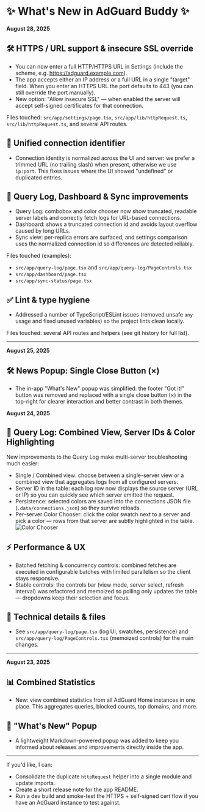 # ✨ What's New in AdGuard Buddy ✨

**August 28, 2025**

## 🛠️ HTTPS / URL support & insecure SSL override

- You can now enter a full HTTP/HTTPS URL in Settings (include the scheme, e.g. https://adguard.example.com).
- The app accepts either an IP address or a full URL in a single "target" field. When you enter an HTTPS URL the port defaults to 443 (you can still override the port manually).
- New option: "Allow insecure SSL" — when enabled the server will accept self-signed certificates for that connection.

Files touched: `src/app/settings/page.tsx`, `src/app/lib/httpRequest.ts`, `src/lib/httpRequest.ts`, and several API routes.

## 🔁 Unified connection identifier

- Connection identity is normalized across the UI and server: we prefer a trimmed URL (no trailing slash) when present, otherwise we use `ip:port`. This fixes issues where the UI showed "undefined" or duplicated entries.

## 🧰 Query Log, Dashboard & Sync improvements

- Query Log: combobox and color chooser now show truncated, readable server labels and correctly fetch logs for URL-based connections.
- Dashboard: shows a truncated connection id and avoids layout overflow caused by long URLs.
- Sync view: per-replica errors are surfaced, and settings comparison uses the normalized connection id so differences are detected reliably.

Files touched (examples):
- `src/app/query-log/page.tsx` and `src/app/query-log/PageControls.tsx`
- `src/app/dashboard/page.tsx`
- `src/app/sync-status/page.tsx`

## ✅ Lint & type hygiene

- Addressed a number of TypeScript/ESLint issues (removed unsafe `any` usage and fixed unused variables) so the project lints clean locally.

Files touched: several API routes and helpers (see git history for full list).

---

**August 25, 2025**

## 🛠️ News Popup: Single Close Button (×)

- The in-app "What's New" popup was simplified: the footer "Got it!" button was removed and replaced with a single close button (×) in the top-right for clearer interaction and better contrast in both themes.

**August 24, 2025**

## 🧭 Query Log: Combined View, Server IDs & Color Highlighting

New improvements to the Query Log make multi-server troubleshooting much easier:

- Single / Combined view: choose between a single-server view or a combined view that aggregates logs from all configured servers.
- Server ID in the table: each log row now displays the source server (URL or IP) so you can quickly see which server emitted the request.
- Persistence: selected colors are saved into the connections JSON file (`.data/connections.json`) so they survive reloads.
- Per-server Color Chooser: click the color swatch next to a server and pick a color — rows from that server are subtly highlighted in the table.
![Color Chooser](/api/news-img?name=color_combined.png)

## ⚡ Performance & UX

- Batched fetching & concurrency controls: combined fetches are executed in configurable batches with limited parallelism so the client stays responsive.
- Stable controls: the controls bar (view mode, server select, refresh interval) was refactored and memoized so polling only updates the table — dropdowns keep their selection and focus.

## 🧩 Technical details & files

- See `src/app/query-log/page.tsx` (log UI, swatches, persistence) and `src/app/query-log/PageControls.tsx` (memoized controls) for the main changes.

---

**August 23, 2025**

## 📊 Combined Statistics

- New: view combined statistics from all AdGuard Home instances in one place. This aggregates queries, blocked counts, top domains, and more.

## 🚀 "What's New" Popup

- A lightweight Markdown-powered popup was added to keep you informed about releases and improvements directly inside the app.

---

If you'd like, I can:
- Consolidate the duplicate `httpRequest` helper into a single module and update imports.
- Create a short release note for the app README.
- Run a dev build and smoke-test the HTTPS + self-signed cert flow if you have an AdGuard instance to test against.